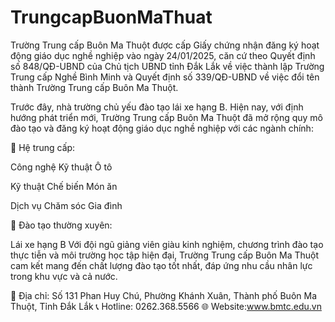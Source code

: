 # TrungcapBuonMaThuat
Trường Trung cấp Buôn Ma Thuột được cấp Giấy chứng nhận đăng ký hoạt động giáo dục nghề nghiệp vào ngày 24/01/2025, căn cứ theo Quyết định số 848/QĐ-UBND của Chủ tịch UBND tỉnh Đắk Lắk về việc thành lập Trường Trung cấp Nghề Bình Minh và Quyết định số 339/QĐ-UBND về việc đổi tên thành Trường Trung cấp Buôn Ma Thuột.

Trước đây, nhà trường chủ yếu đào tạo lái xe hạng B. Hiện nay, với định hướng phát triển mới, Trường Trung cấp Buôn Ma Thuột đã mở rộng quy mô đào tạo và đăng ký hoạt động giáo dục nghề nghiệp với các ngành chính:

🔹 Hệ trung cấp:

   Công nghệ Kỹ thuật Ô tô
   
   Kỹ thuật Chế biến Món ăn
   
   Dịch vụ Chăm sóc Gia đình
   
🔹 Đào tạo thường xuyên:

Lái xe hạng B
Với đội ngũ giảng viên giàu kinh nghiệm, chương trình đào tạo thực tiễn và môi trường học tập hiện đại, Trường Trung cấp Buôn Ma Thuột cam kết mang đến chất lượng đào tạo tốt nhất, đáp ứng nhu cầu nhân lực trong khu vực và cả nước.

📍 Địa chỉ: Số 131 Phan Huy Chú, Phường Khánh Xuân, Thành phố Buôn Ma Thuột, Tỉnh Đắk Lắk
📞 Hotline: 0262.368.5566
🌐 Website:www.bmtc.edu.vn

